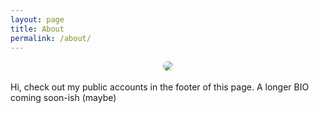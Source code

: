 ```yaml
---
layout: page
title: About
permalink: /about/
---
```


<div style="text-align:center">
<img style="border-radius: 50%" src="https://secure.gravatar.com/avatar/a653add0b2ee1bb1d41158e02affb56a?s=300" />
</div>

<br>
Hi, check out my public accounts in the footer of this page. A longer BIO coming soon-ish (maybe)